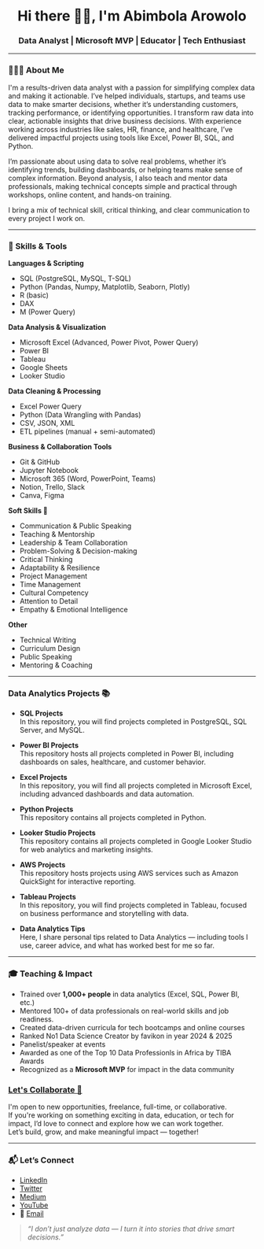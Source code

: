 <h1 align="center">Hi there 👋🏽, I'm Abimbola Arowolo</h1>
<h3 align="center">Data Analyst | Microsoft MVP | Educator | Tech Enthusiast</h3>

---

### 👩🏽‍💻 About Me
I'm a results-driven data analyst with a passion for simplifying complex data and making it actionable. I’ve helped individuals, startups, and teams use data to make smarter decisions, whether it’s understanding customers, tracking performance, or identifying opportunities. I transform raw data into clear, actionable insights that drive business decisions. With experience working across industries like sales, HR, finance, and healthcare, I’ve delivered impactful projects using tools like Excel, Power BI, SQL, and Python. 

I’m passionate about using data to solve real problems, whether it’s identifying trends, building dashboards, or helping teams make sense of complex information. Beyond analysis, I also teach and mentor data professionals, making technical concepts simple and practical through workshops, online content, and hands-on training. 

I bring a mix of technical skill, critical thinking, and clear communication to every project I work on.

---

### 🧠 Skills & Tools

**Languages & Scripting**  
- SQL (PostgreSQL, MySQL, T-SQL)  
- Python (Pandas, Numpy, Matplotlib, Seaborn, Plotly)  
- R (basic)  
- DAX  
- M (Power Query)

**Data Analysis & Visualization**  
- Microsoft Excel (Advanced, Power Pivot, Power Query)  
- Power BI  
- Tableau  
- Google Sheets  
- Looker Studio  

**Data Cleaning & Processing**  
- Excel Power Query  
- Python (Data Wrangling with Pandas)  
- CSV, JSON, XML  
- ETL pipelines (manual + semi-automated)

**Business & Collaboration Tools**  
- Git & GitHub  
- Jupyter Notebook  
- Microsoft 365 (Word, PowerPoint, Teams)  
- Notion, Trello, Slack  
- Canva, Figma

**Soft Skills 🌟**
- Communication & Public Speaking  
- Teaching & Mentorship  
- Leadership & Team Collaboration  
- Problem-Solving & Decision-making  
- Critical Thinking  
- Adaptability & Resilience  
- Project Management  
- Time Management  
- Cultural Competency  
- Attention to Detail  
- Empathy & Emotional Intelligence 

**Other**  
- Technical Writing  
- Curriculum Design  
- Public Speaking  
- Mentoring & Coaching  

---

### Data Analytics Projects 📚

- **SQL Projects**  
  In this repository, you will find projects completed in PostgreSQL, SQL Server, and MySQL.

- **Power BI Projects**  
  This repository hosts all projects completed in Power BI, including dashboards on sales, healthcare, and customer behavior.

- **Excel Projects**  
  In this repository, you will find all projects completed in Microsoft Excel, including advanced dashboards and data automation.

- **Python Projects**  
  This repository contains all projects completed in Python.

- **Looker Studio Projects**  
  This repository contains all projects completed in Google Looker Studio for web analytics and marketing insights.

- **AWS Projects**  
  This repository hosts projects using AWS services such as Amazon QuickSight for interactive reporting.

- **Tableau Projects**  
  In this repository, you will find projects completed in Tableau, focused on business performance and storytelling with data.

- **Data Analytics Tips**  
  Here, I share personal tips related to Data Analytics — including tools I use, career advice, and what has worked best for me so far.

---

### 🎓 Teaching & Impact

- Trained over **1,000+ people** in data analytics (Excel, SQL, Power BI, etc.)  
- Mentored 100+ of data professionals on real-world skills and job readiness. 
- Created data-driven curricula for tech bootcamps and online courses
- Ranked No1 Data Science Creator by favikon in year 2024 & 2025 
- Panelist/speaker at events
- Awarded as one of the Top 10 Data Professionls in Africa by TIBA Awards
- Recognized as a **Microsoft MVP** for impact in the data community

<h3><u>Let's Collaborate 🤝</u></h3>

I'm open to new opportunities, freelance, full-time, or collaborative.  
If you're working on something exciting in data, education, or tech for impact, I’d love to connect and explore how we can work together.  
Let’s build, grow, and make meaningful impact — together!

---

### 📬 Let’s Connect

- [LinkedIn](https://www.linkedin.com/in/arowoloabimbola)  
- [Twitter](https://x.com/abimbolarowolo?s=21)  
- [Medium](https://medium.com/@arowoloabimbola04)  
- [YouTube](http://www.youtube.com/@techie_vikiola)  
- 📧 [Email](arowoloabimbola04@gmail.com)


> _“I don’t just analyze data — I turn it into stories that drive smart decisions.”_


<!-- Proudly created with GPRM ( https://gprm.itsvg.in ) -->
<!--
**ArowoloAbimbolaVictoria/ArowoloAbimbolaVictoria** is a ✨ _special_ ✨ repository because its `README.md` (this file) appears on your GitHub profile.

Here are some ideas to get you started:

- 🔭 I’m currently working on ...
- 🌱 I’m currently learning ...
- 👯 I’m looking to collaborate on ...
- 🤔 I’m looking for help with ...
- 💬 Ask me about ...
- 📫 How to reach me: ...
- 😄 Pronouns: ...
- ⚡ Fun fact: ...
-->
